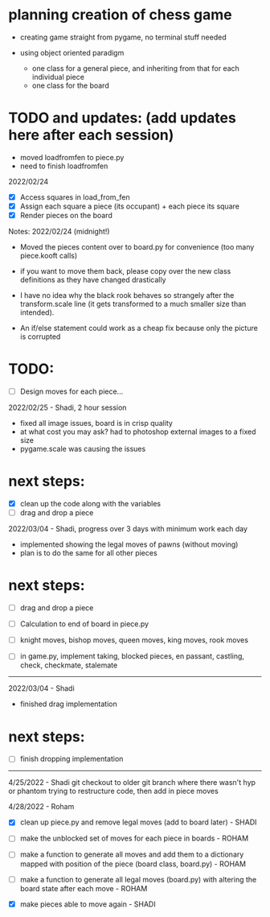 # planning creation of chess game

- creating game straight from pygame, no terminal stuff needed

- using object oriented paradigm
    - one class for a general piece, and inheriting from that for each individual piece
    - one class for the board

# TODO and updates: (add updates here after each session)
- moved loadfromfen to piece.py
- need to finish loadfromfen

2022/02/24
- [X] Access squares in load_from_fen
- [X] Assign each square a piece (its occupant) + each piece its square
- [X] Render pieces on the board

Notes: 2022/02/24 (midnight!)
- Moved the pieces content over to board.py for convenience (too many piece.kooft calls)
 + if you want to move them back, please copy over the new class definitions as they have changed drastically
- I have no idea why the black rook behaves so strangely after the transform.scale line (it gets transformed to a much smaller size than intended). 
 + An if/else statement could work as a cheap fix because only the picture is corrupted

# TODO:
- [ ] Design moves for each piece...

2022/02/25 - Shadi, 2 hour session
- fixed all image issues, board is in crisp quality
- at what cost you may ask? had to photoshop external images to a fixed size
- pygame.scale was causing the issues

# next steps:
- [X] clean up the code along with the variables
- [ ] drag and drop a piece

2022/03/04 - Shadi, progress over 3 days with minimum work each day
- implemented showing the legal moves of pawns (without moving)
- plan is to do the same for all other pieces
# next steps:
- [ ] drag and drop a piece
- [ ] Calculation to end of board in piece.py
- [ ] knight moves, bishop moves, queen moves, king moves, rook moves

- [ ] in game.py, implement taking, blocked pieces, en passant, castling, check, checkmate, stalemate

--------------------------------------------------------------------------------------------
2022/03/04 - Shadi
- finished drag implementation
# next steps:
- [ ] finish dropping implementation
--------------------------------------------------------------------------------------------

4/25/2022 - Shadi
git checkout to older git branch where there wasn't hyp or phantom
trying to restructure code, then add in piece moves

4/28/2022 - Roham
- [X] clean up piece.py and remove legal moves (add to board later) - SHADI
- [ ] make the unblocked set of moves for each piece in boards - ROHAM
- [ ] make a function to generate all moves and add them to a dictionary mapped with position of the piece (board class, board.py) - ROHAM
- [ ] make a function to generate all legal moves (board.py) with altering the board state after each move - ROHAM
- [X] make pieces able to move again - SHADI

